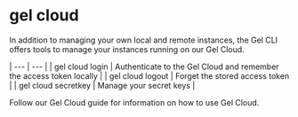 # gel cloud

In addition to managing your own local and remote instances, the Gel CLI offers tools to manage your instances running on our Gel Cloud.

| --- | --- |
| gel cloud login | Authenticate to the Gel Cloud and remember the access token locally |
| gel cloud logout | Forget the stored access token |
| gel cloud secretkey | Manage your secret keys |

Follow our Gel Cloud guide for information on how to use Gel Cloud.

